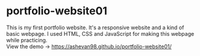# portfolio-website01
This is my first portfolio website. It's a responsive website and a kind of basic webpage. I used HTML, CSS and JavaScript for making this webpage while practicing. <br>
View the demo → https://ashevan98.github.io/portfolio-website01/
